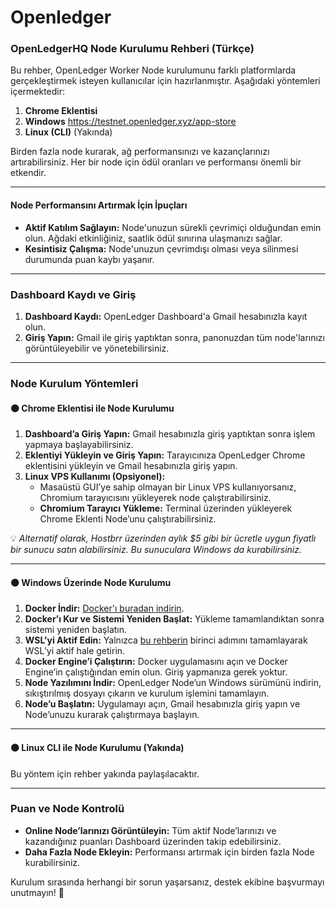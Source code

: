 # Openledger
### OpenLedgerHQ Node Kurulumu Rehberi (Türkçe)

Bu rehber, OpenLedger Worker Node kurulumunu farklı platformlarda gerçekleştirmek isteyen kullanıcılar için hazırlanmıştır. Aşağıdaki yöntemleri içermektedir:  
1. **Chrome Eklentisi**  
2. **Windows**  https://testnet.openledger.xyz/app-store
3. **Linux (CLI)** (Yakında)

Birden fazla node kurarak, ağ performansınızı ve kazançlarınızı artırabilirsiniz. Her bir node için ödül oranları ve performansı önemli bir etkendir.

---

#### **Node Performansını Artırmak İçin İpuçları**
- **Aktif Katılım Sağlayın:** Node'unuzun sürekli çevrimiçi olduğundan emin olun. Ağdaki etkinliğiniz, saatlik ödül sınırına ulaşmanızı sağlar.  
- **Kesintisiz Çalışma:** Node'unuzun çevrimdışı olması veya silinmesi durumunda puan kaybı yaşanır.

---

### **Dashboard Kaydı ve Giriş**
1. **Dashboard Kaydı:** OpenLedger Dashboard'a Gmail hesabınızla kayıt olun.  
2. **Giriş Yapın:** Gmail ile giriş yaptıktan sonra, panonuzdan tüm node'larınızı görüntüleyebilir ve yönetebilirsiniz.

---

### **Node Kurulum Yöntemleri**

#### 🟠 **Chrome Eklentisi ile Node Kurulumu**
1. **Dashboard’a Giriş Yapın:** Gmail hesabınızla giriş yaptıktan sonra işlem yapmaya başlayabilirsiniz.  
2. **Eklentiyi Yükleyin ve Giriş Yapın:** Tarayıcınıza OpenLedger Chrome eklentisini yükleyin ve Gmail hesabınızla giriş yapın.  
3. **Linux VPS Kullanımı (Opsiyonel):**  
   - Masaüstü GUI’ye sahip olmayan bir Linux VPS kullanıyorsanız, Chromium tarayıcısını yükleyerek node çalıştırabilirsiniz.  
   - **Chromium Tarayıcı Yükleme:** Terminal üzerinden yükleyerek Chrome Eklenti Node’unu çalıştırabilirsiniz.  

💡 *Alternatif olarak, Hostbrr üzerinden aylık $5 gibi bir ücretle uygun fiyatlı bir sunucu satın alabilirsiniz. Bu sunuculara Windows da kurabilirsiniz.*

---

#### 🟠 **Windows Üzerinde Node Kurulumu**
1. **Docker İndir:** [Docker'ı buradan indirin](https://www.docker.com).  
2. **Docker’ı Kur ve Sistemi Yeniden Başlat:** Yükleme tamamlandıktan sonra sistemi yeniden başlatın.  
3. **WSL’yi Aktif Edin:** Yalnızca [bu rehberin](https://learn.microsoft.com/en-us/windows/wsl/install) birinci adımını tamamlayarak WSL’yi aktif hale getirin.  
4. **Docker Engine’i Çalıştırın:** Docker uygulamasını açın ve Docker Engine’in çalıştığından emin olun. Giriş yapmanıza gerek yoktur.  
5. **Node Yazılımını İndir:** OpenLedger Node’un Windows sürümünü indirin, sıkıştırılmış dosyayı çıkarın ve kurulum işlemini tamamlayın.  
6. **Node’u Başlatın:** Uygulamayı açın, Gmail hesabınızla giriş yapın ve Node’unuzu kurarak çalıştırmaya başlayın.  

---

#### 🟠 **Linux CLI ile Node Kurulumu (Yakında)**
Bu yöntem için rehber yakında paylaşılacaktır.

---

### **Puan ve Node Kontrolü**
- **Online Node’larınızı Görüntüleyin:** Tüm aktif Node’larınızı ve kazandığınız puanları Dashboard üzerinden takip edebilirsiniz.  
- **Daha Fazla Node Ekleyin:** Performansı artırmak için birden fazla Node kurabilirsiniz.  

Kurulum sırasında herhangi bir sorun yaşarsanız, destek ekibine başvurmayı unutmayın! 🚀
